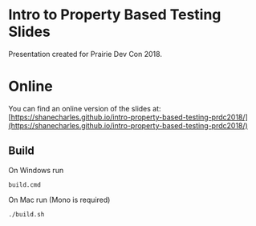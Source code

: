 # Intro to Property Based Testing Slides

Presentation created for Prairie Dev Con 2018.

# Online

You can find an online version of the slides at:
[https://shanecharles.github.io/intro-property-based-testing-prdc2018/](https://shanecharles.github.io/intro-property-based-testing-prdc2018/)


## Build

On Windows run

    build.cmd

On Mac run (Mono is required)

    ./build.sh

